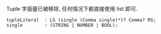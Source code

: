 









Tuple 字面量已被移除, 任何情况下都直接使用 list 即可.

```antlr
tupleLiteral  : LS (single (Comma single)*)? Comma? RS;
single        : (STRING | NUMBER | BOOL);
```